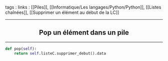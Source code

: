 tags : 
links : [[Piles]], [[Informatique/Les langages/Python/Python]], [[Listes chaînées]], [[Supprimer un élément au début de la LC]]

****

<h2 style="text-align: center;"> Pop un élément dans un pile </h2>

****


```python
def pop(self):
	return self.listeC.supprimer_debut().data
```